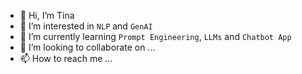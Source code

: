 - 👋 Hi, I’m Tina
- 👀 I’m interested in `NLP` and `GenAI`
- 🌱 I’m currently learning `Prompt Engineering`, `LLMs` and `Chatbot App`
- 💞️ I’m looking to collaborate on ...
- 📫 How to reach me ...

<!---
Tina0330/Tina0330 is a ✨ special ✨ repository because its `README.md` (this file) appears on your GitHub profile.
You can click the Preview link to take a look at your changes.
--->
